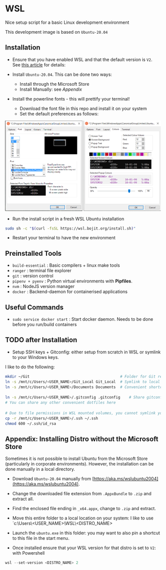 # WSL
Nice setup script for a basic Linux development environment

This development image is based on `Ubuntu-20.04`

## Installation

- Ensure that you have enabled WSL and that the default version is `V2`. See [this article](https://docs.microsoft.com/en-us/windows/wsl/install) for details:

- Install `Ubuntu-20.04`. This can be done two ways:
    - Install through the Microsoft Store
    - Install Manually: see *Appendix*

- Install the powerline fonts - this will prettify your terminal!
    - Download the font file in this repo and install it on your system
    - Set the default preferences as follows:

<img src="./img/SetFont.png" width="250">
<img src="./img/SetBackground.png" width="250">

- Run the install script in a fresh WSL Ubuntu installation
```bash
sudo sh -c "$(curl -fsSL https://wsl.bojit.org/install.sh)"
```

- Restart your terminal to have the new environment

## Preinstalled Tools

- `build-essential` : Basic compilers + linux make tools
- `ranger` : terminal file explorer
- `git` : version control
- `pipenv + pyenv` : Python virtual environments with **Pipfiles**.
- `nvm` : NodeJS version manager
- `docker` : Backend-daemon for containerised applications

## Useful Commands

- `sudo service docker start` : Start docker daemon. Needs to be done before you run/build containers


## TODO after Installation

- Setup SSH keys + Gitconfig: either setup from scratch in WSL or symlink to your Windows keys.

I like to do the following:
```bash
mkdir ~/Git                                         # Folder for Git repositories in WSL
ln -s /mnt/c/Users/<USER_NAME>/Git_Local Git_Local  # Symlink to local (Windows) Git repo folder
ln -s /mnt/c/Users/<USER_NAME>/Documents Documents  # Convenient shortcut to Windows documents

ln -s /mnt/c/Users/<USER_NAME>/.gitconfig .gitconfig    # Share gitconfig between Windows and WSL
# You can share any other convenient dotfiles here

# Due to file permissions in WSL mounted volumes, you cannot symlink your SSH keys. Just copy the keys to your WSL distro:
cp -r /mnt/c/Users/<USER_NAME>/.ssh ~/.ssh
chmod 600 ~/.ssh/id_rsa
```

## Appendix: Installing Distro without the Microsoft Store

Sometimes it is not possible to install Ubuntu from the Microsoft Store (particularly in corporate environments). However, the installation can be done manually in a local directory.

- Download `Ubuntu-20.04` manually from [https://aka.ms/wslubuntu2004](https://aka.ms/wslubuntu2004).

- Change the downloaded file extension from `.AppxBundle` to `.zip` and extract all.

- Find the enclosed file ending in `_x64.appx`, change to `.zip` and extract.

- Move this entire folder to a local location on your system: I like to use `c:\Users\\<USER_NAME\>\WSL\\<DISTRO_NAME\>

- Launch the `ubuntu.exe` in this folder: you may want to also pin a shortcut to this file in the start menu.

- Once installed ensure that your WSL version for that distro is set to `V2`: with Powershell
```powershell
wsl --set-version <DISTRO_NAME> 2
```